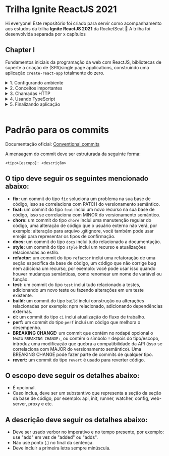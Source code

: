 # Trilha Ignite ReactJS 2021
Hi everyone! Este repositório foi criado para servir como acompanhamento aos estudos da trilha **Ignite ReactJS 2021** da RocketSeat :rocket:
A trilha foi desenvolvida separada por x capítulos

## Chapter I
Fundamentos iniciais da programação da web com ReactJS, bibliotecas de superte a criação de (SPA)single page applications, construindo uma aplicação `create-react-app` totalmente do zero.

<details>
<summary>1. Configurando ambiente</summary>

- [x] Introdução do módulo
- [x] Ambiente de Desenvolvimento [guia](https://efficient-sloth-d85.notion.site/Ambiente-de-desenvolvimento-Trilha-ReactJS-e7a377d183134647a177b6a34785f8c3)
- [x] Criando estrutura do projeto

    // inicia o repositório criando um arquivo package.json

    `yarn init -y` 

    // instala o react no projeto

    `yarn add react` 

    // instala o react-dom para habilitar a árvore de elementos do HTML no react

    `yarn add react-dom`
- [x] Configurando Babel

    // instala o babel como dependencia de desenvolvimento para compilar javaScript

    `yarn add @babel/core @babel/cli @babel/preset-env -D`

    // compila arquivo index.jsx e cria um novo arquivo bundle.js

    `yarn babel src/index.jsx --out-file dist/bundle.js`

    // instala o babel/preset-react para compreensão do código react no browser
    
    `yarn add @babel/preset-react -D`
- [ ] Configurando Webpack
- [ ] Estrutura do ReactJS
- [ ] Servindo HTML estático
- [ ] Webpack Dev Server
- [ ] Utilizando source maps
- [ ] Ambiente dev e produção
- [ ] Importando arquivos CSS
- [ ] Utilizando SASS
</details>

<details>
<summary>2. Conceitos importantes</summary>

 - [ ] Primeiro componente React
 - [ ] Propriedades no React
 - [ ] Estado do componente
 - [ ] A imutabilidade no React
 - [ ] Fast Refresh no Webpack
</details>

<details>
<summary>3. Chamadas HTTP</summary>

 - [ ] Estilização da listagem
 - [ ] Utilizando o useEffect
 - [ ] Listando repositórios
</details>

<details>
<summary>4. Usando TypeScript</summary>

 - [ ] Fundamentos do TypeScript
 - [ ] TypeScript no ReactJS
 - [ ] Componentes com TypeScript
</details>

<details>
<summary>5. Finalizando aplicação</summary>

 - [ ] Utilizando React DevTools
 - [ ] Finalização do módulo


</details></br>

# Padrão para os commits
 Documentação oficial: [Conventional commits](https://www.conventionalcommits.org/en/v1.0.0/)

A mensagem do commit deve ser estruturada da seguinte forma:

    <tipo>[escopo]: <descrição>

## O **tipo** deve seguir os seguintes mencionado abaixo:
- **fix:** um commit do tipo `fix` soluciona um problema na sua base de código, isso se correlaciona com PATCH do versionamento semântico.
- **feat:** um commit do tipo `feat` inclui um novo recurso na sua base de código, isso se correlaciona com MINOR do versionamento semântico.
- **chore:** um commit do tipo `chore` inclui uma manutenção regular do código, uma alteração de código que o usuário externo não verá, por exemplo: alteração para arquivo .gitignore, você também pode usar emojis para representar os tipos de confirmação.
- **docs:** um commit do tipo `docs` inclui tudo relacionado a documentação.
- **style:** um commit do tipo `style` inclui um recurso e atualizações relacionadas ao estilo.
- **refactor:** um commit do tipo `refactor` inclui uma refatoração de uma seção específica da base de código, um código que não corrige bug nem adiciona um recurso, por exemplo: você pode usar isso quando houver mudanças semânticas, como renomear um nome de variável ou função.
- **test:**  um commit do tipo `test` inclui tudo relacionado a testes, adicionando um novo teste ou fazendo alterações em um teste existente.
- **build:** um commit do tipo `build` inclui construção ou alterações relacionadas por exemplo: npm relacionado, adicionando dependências externas.
- **ci:** um commit do tipo `ci` inclui atualização do fluxo de trabalho.
- **perf:** um commit do tipo `perf` inclui um código que melhora o desempenho.
- **BREAKING CHANGE:** um commit que contém no rodapé opcional o texto `BREAKING CHANGE:`, ou contém o símbolo `!` depois do tipo/escopo, introduz uma modificação que quebra a compatibilidade da API (isso se correlaciona com MAJOR do versionamento semântico). Uma BREAKING CHANGE pode fazer parte de commits de qualquer tipo.
- **revert:** um commit do tipo `revert` é usado para reverter código.

## O **escopo** deve seguir os detalhes abaixo:
- É opcional.
- Caso inclua, deve ser um substantivo que representa a seção da seção da base de código, por exemplo: api, init, runner, watcher, config, web-server, proxy e etc.

## A **descrição** deve seguir os detalhes abaixo:
- Deve ser usado verbor no imperativo e no tempo presente, por exemplo: use "add" em vez de "added" ou "adds".
- Não use ponto (.) no final da sentença.
- Deve incluir a primeira letra sempre minúscula.

